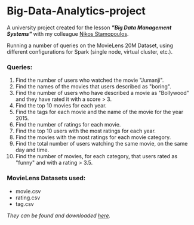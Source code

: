 # Big-Data-Analytics-project

A university project created for the lesson ***"Big Data Management Systems"*** with my colleague [Nikos Stamopoulos](https://github.com/nikosstam4).

<p>Running a number of queries on the MovieLens 20M Dataset, using different configurations for Spark (single node, virtual cluster, etc.).</p>

### Queries:
1. Find the number of users who watched the movie "Jumanji".
2. Find the names of the movies that users described as "boring".
3. Find the number of users who have described a movie as "Bollywood" and they have rated it with a score > 3.
4. Find the top 10 movies for each year.
5. Find the tags for each movie and the name of the movie for the year 2015.
6. Find the number of ratings for each movie.
7. Find the top 10 users with the most ratings for each year.
8. Find the movies with the most ratings for each movie category.
9. Find the total number of users watching the same movie, on the same day and time.
10. Find the number of movies, for each category, that users rated as "funny" and with a rating > 3.5.

### MovieLens Datasets used:
- movie.csv
- rating.csv
- tag.csv

*They can be found and downloaded [here](https://www.kaggle.com/datasets/grouplens/movielens-20m-dataset).*

